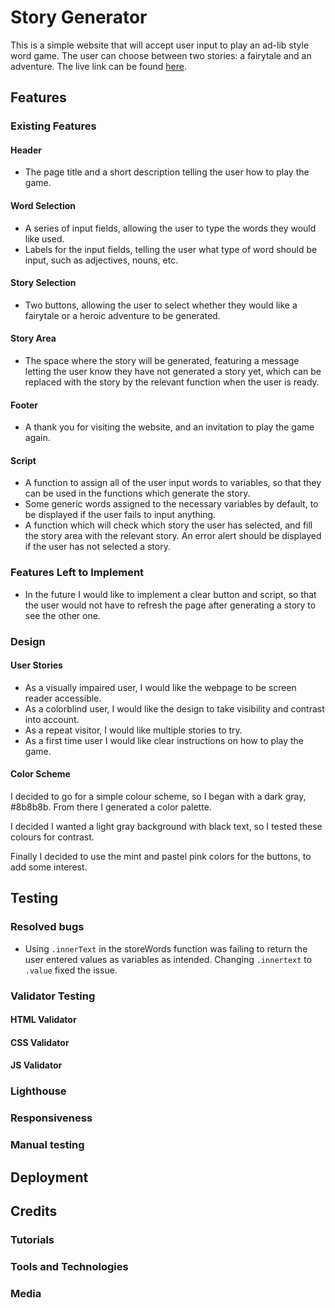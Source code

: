 # Story Generator
This is a simple website that will accept user input to play an ad-lib style word game. The user can choose between two stories: a fairytale and an adventure. The live link can be found [here](https://rmoran98.github.io/story-generator/).
## Features
### Existing Features
#### Header
- The page title and a short description telling the user how to play the game.
#### Word Selection
- A series of input fields, allowing the user to type the words they would like used.
- Labels for the input fields, telling the user what type of word should be input, such as adjectives, nouns, etc.
#### Story Selection
- Two buttons, allowing the user to select whether they would like a fairytale or a heroic adventure to be generated.
#### Story Area
- The space where the story will be generated, featuring a message letting the user know they have not generated a story yet, which can be replaced with the story by the relevant function when the user is ready.
#### Footer
- A thank you for visiting the website, and an invitation to play the game again.
#### Script
- A function to assign all of the user input words to variables, so that they can be used in the functions which generate the story.
- Some generic words assigned to the necessary variables by default, to be displayed if the user fails to input anything.
- A function which will check which story the user has selected, and fill the story area with the relevant story. An error alert should be displayed if the user has not selected a story.
### Features Left to Implement
- In the future I would like to implement a clear button and script, so that the user would not have to refresh the page after generating a story to see the other one.

### Design
#### User Stories
- As a visually impaired user, I would like the webpage to be screen reader accessible.
- As a colorblind user, I would like the design to take visibility and contrast into account.
- As a repeat visitor, I would like multiple stories to try.
- As a first time user I would like clear instructions on how to play the game.

#### Color Scheme
I decided to go for a simple colour scheme, so I began with a dark gray, #8b8b8b. From there I generated a color palette. 

I decided I wanted a light gray background with black text, so I tested these colours for contrast.

Finally I decided to use the mint and pastel pink colors for the buttons, to add some interest.

## Testing
### Resolved bugs
- Using `.innerText` in the storeWords function was failing to return the user entered values as variables as intended. Changing `.innertext` to `.value` fixed the issue.
### Validator Testing
#### HTML Validator

#### CSS Validator

#### JS Validator

### Lighthouse

### Responsiveness

### Manual testing

## Deployment

## Credits
### Tutorials

### Tools and Technologies

### Media